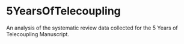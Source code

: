 # 5YearsOfTelecoupling
An analysis of the systematic review data collected for the 5 Years of Telecoupling Manuscript. 
